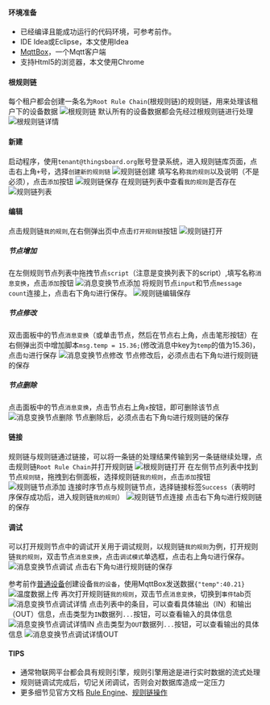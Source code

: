 #### 环境准备

- 已经编译且能成功运行的代码环境，可参考前作。
- IDE Idea或Eclipse，本文使用Idea
- [MqttBox](http://workswithweb.com/mqttbox.html)，一个Mqtt客户端
- 支持Html5的浏览器，本文使用Chrome

#### 根规则链

每个租户都会创建一条名为`Root Rule Chain`(根规则链)的规则链，用来处理该租户下的设备数据
![根规则链](../image/根规则链.png)
默认所有的设备数据都会先经过根规则链进行处理
![根规则链详情](../image/根规则链详情.png)

#### 新建

启动程序，使用`tenant@thingsboard.org`账号登录系统，进入规则链库页面，点击右上角`+`号，选择`创建新的规则链`
![规则链创建](../image/规则链创建.png)
填写名称`我的规则`以及说明（不是必须），点击`添加`按钮
![规则链保存](../image/规则链保存.png)
在规则链列表中查看`我的规则`是否存在
![规则链列表](../image/规则链列表.png)

#### 编辑
点击规则链`我的规则`,在右侧弹出页中点击`打开规则链`按钮
![规则链打开](../image/规则链打开.png)

##### 节点增加
在左侧规则节点列表中拖拽节点`script`（注意是变换列表下的script）,填写名称`消息变换`，点击`添加`按钮
![消息变换节点添加](../image/消息变换节点添加.png)
将规则节点`input`和节点`message count`连接上，点击右下角`勾`进行保存。
![规则链编辑保存](../image/规则链编辑保存.png)

##### 节点修改

双击面板中的节点`消息变换`（或单击节点，然后在节点右上角，点击笔形按钮）在右侧弹出页中增加脚本`msg.temp = 15.36;`(修改消息中key为`temp`的值为15.36)，点击`勾`进行保存
![消息变换节点修改](../image/消息变换节点编辑.png)
节点修改后，必须点击右下角`勾`进行规则链的保存

##### 节点删除

点击面板中的节点`消息变换`，点击节点右上角`x`按钮，即可删除该节点
![消息变换节点删除](../image/消息变换节点删除.png)
节点删除后，必须点击右下角`勾`进行规则链的保存

#### 链接

规则链与规则链通过链接，可以将一条链的处理结果传输到另一条链继续处理，点击规则链`Root Rule Chain`并打开规则链
![根规则链打开](../image/根规则链打开.png)
在左侧节点列表中找到节点`规则链`，拖拽到右侧面板，选择规则链`我的规则`，点击`添加`按钮
![规则链节点添加](../image/规则链节点添加.png)
连接时序节点与规则链节点，选择链接标签`Success`（表明时序保存成功后，进入规则链`我的规则`）
![规则链节点连接](../image/规则链节点连接.png)
点击右下角`勾`进行规则链的保存

#### 调试
可以打开规则节点中的调试开关用于调试规则，以规则链`我的规则`为例，打开规则链`我的规则`，双击节点`消息变换`，点击`调试模式`单选框，点击右上角`勾`进行保存。
![消息变换节点调试](../image/消息变换节点调试.png)
点击右下角`勾`进行规则链的保存

参考前作[普通设备](普通设备.md)创建设备`我的设备`，使用MqttBox发送数据`{"temp":40.21}`
![温度数据上传](../image/温度数据上传.png)
再次打开规则链`我的规则`，双击节点`消息变换`，切换到`事件`tab页
![消息变换节点调试详情](../image/消息变换节点调试详情.png)
点击列表中的条目，可以查看具体输出（IN）和输出（OUT）信息，点击类型为`IN`数据列`...`按钮，可以查看输入的具体信息
![消息变换节点调试详情IN](../image/消息变换节点调试详情IN.png)
点击类型为`OUT`数据列`...`按钮，可以查看输出的具体信息
![消息变换节点调试详情OUT](../image/消息变换节点调试详情OUT.png)


#### TIPS
- 通常物联网平台都会具有规则引擎，规则引擎用途是进行实时数据的流式处理
- 规则链调试完成后，切记关闭调试，否则会对数据库造成一定压力
- 更多细节见官方文档 [Rule Engine](https://thingsboard.io/docs/user-guide/rule-engine-2-0/re-getting-started/)、[规则链操作](https://thingsboard.io/docs/user-guide/ui/rule-chains/)




